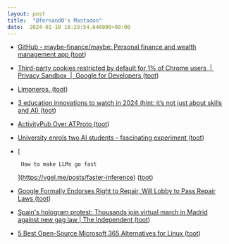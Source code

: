 ```yaml
---
layout: post
title:  "@fernand0's Mastodon"
date:  2024-01-18 18:29:54.646000+00:00
---
```

*  [GitHub - maybe-finance/maybe: Personal finance and wealth management app ](https://github.com/maybe-finance/mayb) ([toot](https://mastodon.social/@fernand0/111778371642573853))
*  [Third-party cookies restricted by default for 1% of Chrome users  \|  Privacy Sandbox  \|  Google for Developers ](https://developers.google.com/privacy-sandbox/blog/cookie-countdown-2024ja) ([toot](https://mastodon.social/@fernand0/111778218930349753))
*  [Limoneros. ](https://avecesunafoto.wordpress.com/2024/01/18/limoneros) ([toot](https://mastodon.social/@fernand0/111778131271709824))
*  [3 education innovations to watch in 2024 (hint: it’s not just about skills and AI) ](https://www.christenseninstitute.org/blog/3-education-innovations-to-watch-in-2024-hint-its-not-just-about-skills-and-ai) ([toot](https://mastodon.social/@fernand0/111778052111758509))
*  [ActivityPub Over ATProto ](https://berjon.com/ap-at) ([toot](https://mastodon.social/@fernand0/111777988040344910))
*  [University enrols two AI students - fascinating experiment ](https://donaldclarkplanb.blogspot.com/2024/01/university-enrols-two-ai-students.htm) ([toot](https://mastodon.social/@fernand0/111777861593436848))
*  [
    
      
        How to make LLMs go fast
      
    
   ](https://vgel.me/posts/faster-inference) ([toot](https://mastodon.social/@fernand0/111777750523385208))
*  [Google Formally Endorses Right to Repair, Will Lobby to Pass Repair Laws ](https://www.404media.co/google-formally-endorses-right-to-repair-will-lobby-to-pass-strong-repair-laws) ([toot](https://mastodon.social/@fernand0/111777571858130928))
*  [Spain's hologram protest: Thousands join virtual march in Madrid against new gag law \| The Independent ](https://www.independent.co.uk/tech/spain-s-hologram-protest-thousands-join-virtual-march-in-madrid-against-new-gag-law-10170650.htm) ([toot](https://mastodon.social/@fernand0/111777516052887545))
*  [5 Best Open-Source Microsoft 365 Alternatives for Linux ](https://www.tecmint.com/microsoft-365-alternatives) ([toot](https://mastodon.social/@fernand0/111777389795809662))
